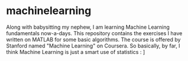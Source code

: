 # machinelearning
Along with babysitting my nephew, I am learning Machine Learning fundamentals now-a-days. This repository contains the exercises I have written on MATLAB for some basic algorithms. The course is offered by Stanford named "Machine Learning" on Coursera. So basically, by far, I think Machine Learning is just a smart use of statistics : ]
